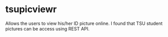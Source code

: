 # tsupicviewr
Allows the users to view his/her ID picture online. I found that TSU student pictures can be access using REST API.
